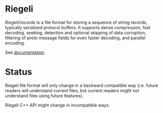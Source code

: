 # Riegeli

*Riegeli/records* is a file format for storing a sequence of string records,
typically serialized protocol buffers. It supports dense compression, fast
decoding, seeking, detection and optional skipping of data corruption, filtering
of proto message fields for even faster decoding, and parallel encoding.

See [documentation](https://github.com/google/riegeli/blob/master/doc/index.md).

# Status

Riegeli file format will only change in a backward compatible way (i.e. future
readers will understand current files, but current readers might not understand
files using future features).

Riegeli C++ API might change in incompatible ways.

